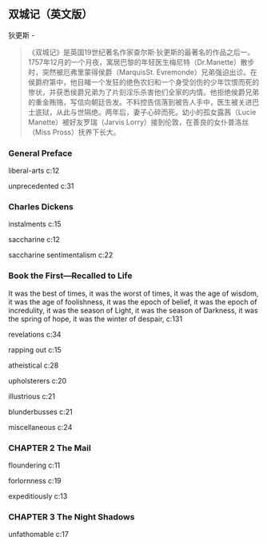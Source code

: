 ## 双城记（英文版）

狄更斯  -  

> 《双城记》是英国19世纪著名作家查尔斯·狄更斯的最著名的作品之后一。1757年12月的一个月夜，寓居巴黎的年轻医生梅尼特（Dr.Manette）散步时，突然被厄弗里蒙得侯爵（MarquisSt. Evremonde）兄弟强迫出诊。在侯爵府第中，他目睹一个发狂的绝色农妇和一个身受剑伤的少年饮恨而死的惨状，并获悉侯爵兄弟为了片刻淫乐杀害他们全家的内情。他拒绝侯爵兄弟的重金贿赂，写信向朝廷告发。不料控告信落到被告人手中，医生被关进巴士底狱，从此与世隔绝。两年后，妻子心碎而死。幼小的孤女露茜（Lucie Manette）被好友罗瑞（Jarvis Lorry）接到伦敦，在善良的女仆普洛丝（Miss Pross）抚养下长大。

### General Preface

liberal-arts c:12

unprecedented c:31

### Charles Dickens

instalments c:15

 saccharine c:12

saccharine sentimentalism c:22

### Book the First—Recalled to Life

It was the best of times, it was the worst of times, it was the age of wisdom, it was the age of foolishness, it was the epoch of belief, it was the epoch of incredulity, it was the season of Light, it was the season of Darkness, it was the spring of hope, it was the winter of despair, c:131

revelations c:34

rapping out  c:15

atheistical c:28

upholsterers c:20

illustrious c:21

blunderbusses c:21

miscellaneous c:24

### CHAPTER 2 The Mail

floundering c:11

forlornness c:19

expeditiously c:13

### CHAPTER 3 The Night Shadows

unfathomable c:17
